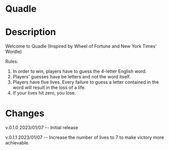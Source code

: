 # Quadle

# **Description**
Welcome to Quadle (Inspired by Wheel of Fortune and New York Times' Wordle)

Rules:
  1. In order to win, players have to guess the 4-letter English word.
  2. Players' guesses have be letters and not the word itself.
  3. Players have five lives. Every failure to guess a letter contained in the word will result in the loss of a life.
  4. If your lives hit zero, you lose.
  
# **Changes**

v.0.1.0 2023/01/07 -- Initial release

v.0.1.1 2023/01/07 -- Increase the number of lives to 7 to make victory more achievable.
